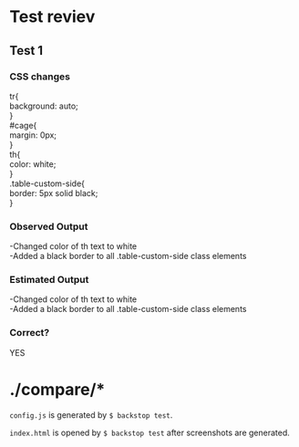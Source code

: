 # Test reviev

## Test 1
### CSS changes
tr{<br />
    background: auto;<br />
}<br />
#cage{<br />
    margin: 0px;<br />
}<br />
th{<br />
    color: white;<br />
}<br />
.table-custom-side{<br />
    border: 5px solid black;<br />
}

### Observed Output
-Changed color of th text to white<br />
-Added a black border to all .table-custom-side class elements

### Estimated Output
-Changed color of th text to white<br />
-Added a black border to all .table-custom-side class elements

### Correct?
YES



./compare/*
====

`config.js` is generated by `$ backstop test`.

`index.html` is opened by `$ backstop test` after screenshots are generated.
